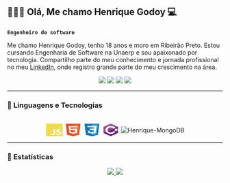 ## 🧑🏻‍💻 Olá, Me chamo Henrique Godoy 💻

**`Engenheiro de software`**
<br>

Me chamo Henrique Godoy, tenho 18 anos e moro em Ribeirão Preto. Estou cursando Engenharia de Software na Unaerp e sou apaixonado por tecnologia. Compartilho parte do meu conhecimento e jornada profissional no meu [LinkedIn](https://www.linkedin.com/in/henrique-godoy-dos-santos/), onde registro grande parte do meu crescimento na área.

<div style="display: inline_block" align="center">
  <a href="https://instagram.com/henrique_godoy12" target="_blank"><img src="https://img.shields.io/badge/-Instagram-%23E4405F?style=for-the-badge&logo=instagram&logoColor=white" target="_blank"></a>
  <a href="https://discord.gg/816722400519258126" target="_blank"><img src="https://img.shields.io/badge/Discord-7289DA?style=for-the-badge&logo=discord&logoColor=white" target="_blank"></a> 
  <a href = "mailto:henriquegodoyds@gmail.com"><img src="https://img.shields.io/badge/-Gmail-%23333?style=for-the-badge&logo=gmail&logoColor=white" target="_blank"></a>
  <a href="https://www.linkedin.com/in/henrique-godoy-dos-santos/" target="_blank"><img src="https://img.shields.io/badge/-LinkedIn-%230077B5?style=for-the-badge&logo=linkedin&logoColor=white" target="_blank"></a> 
</div>

---
### 🤖 Linguagens e Tecnologias
<div style="display: inline_block" align="center"><br>
  <img align="center" alt="Henrique-Js" height="30" width="40" src="https://raw.githubusercontent.com/devicons/devicon/master/icons/javascript/javascript-plain.svg">
  <img align="center" alt="Henrique-HTML" height="30" width="40" src="https://raw.githubusercontent.com/devicons/devicon/master/icons/html5/html5-original.svg">
  <img align="center" alt="Henrique-CSS" height="30" width="40" src="https://raw.githubusercontent.com/devicons/devicon/master/icons/css3/css3-original.svg">
  <img align="center" alt="Henrique-Csharp" height="30" width="40" src="https://raw.githubusercontent.com/devicons/devicon/master/icons/csharp/csharp-original.svg">
  <img align="center" alt="Henrique-MongoDB" height="30" width="40" src="https://cdn.jsdelivr.net/gh/devicons/devicon@latest/icons/mongodb/mongodb-plain.svg">
</div>

---
### 🤖 Estatísticas
<div align="center">
  <a href="https://github.com/HenriqueGodoyy">
    <img height="145em" src="https://github-readme-stats.vercel.app/api?username=HenriqueGodoyy&show_icons=true&theme=tokyonight" />
    <img height="145em" src="https://github-readme-stats.vercel.app/api/top-langs/?username=HenriqueGodoyy&layout=compact&langs_count=16&theme=tokyonight&v=1" />
  </a>
</div>

